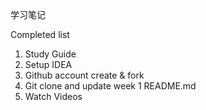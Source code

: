 学习笔记

Completed list
1. Study Guide
2. Setup IDEA
3. Github account create & fork
4. Git clone and update week 1 README.md
5. Watch Videos